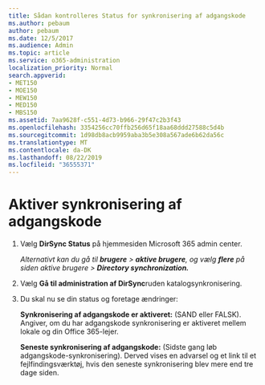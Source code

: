 ```yaml
---
title: Sådan kontrolleres Status for synkronisering af adgangskode
ms.author: pebaum
author: pebaum
ms.date: 12/5/2017
ms.audience: Admin
ms.topic: article
ms.service: o365-administration
localization_priority: Normal
search.appverid:
- MET150
- MOE150
- MEW150
- MED150
- MBS150
ms.assetid: 7aa9628f-c551-4d73-b966-29f47c2b3f43
ms.openlocfilehash: 3354256cc70ffb256d65f18aa68ddd27588c5d4b
ms.sourcegitcommit: 1d98db8acb9959aba3b5e308a567ade6b62da56c
ms.translationtype: MT
ms.contentlocale: da-DK
ms.lasthandoff: 08/22/2019
ms.locfileid: "36555371"
---
```

# <a name="enable-password-sync"></a>Aktiver synkronisering af adgangskode

1.  Vælg **DirSync Status** på hjemmesiden Microsoft 365 admin center. 
    
     *Alternativt kan du gå til **brugere** \> **aktive brugere**, og vælg **flere** på siden aktive brugere \> **Directory synchronization.*** 
    
2. Vælg **Gå til administration af DirSync**ruden katalogsynkronisering. 
    
3. Du skal nu se din status og foretage ændringer:
    
    **Synkronisering af adgangskode er aktiveret:** (SAND eller FALSK). Angiver, om du har adgangskode synkronisering er aktiveret mellem lokale og din Office 365-lejer. 
    
    **Seneste synkronisering af adgangskode:** (Sidste gang løb adgangskode-synkronisering). Derved vises en advarsel og et link til et fejlfindingsværktøj, hvis den seneste synkronisering blev mere end tre dage siden. 
    

